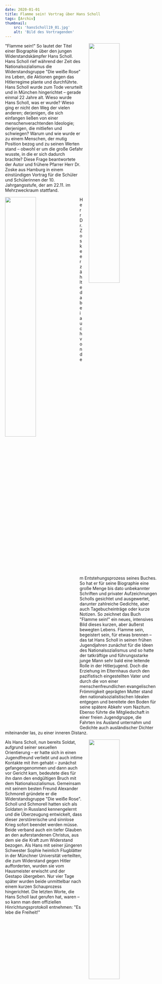 ```yaml
---
date: 2020-01-01
title: Flamme sein! Vortrag über Hans Scholl
tags: [Archiv]
thumbnail: 
    src: 'hansScholl19_01.jpg'
    alt: 'Bild des Vortragenden' 
---
```

<img src = "/images/hansScholl19_01.jpg" style ="float:right;width: 45%; margin-left:20px">

"Flamme sein!" So lautet der Titel einer Biographie über den jungen Widerstandskämpfer Hans Scholl. Hans Scholl rief während der Zeit des Nationalsozialismus die Widerstandsgruppe "Die weiße Rose" ins Leben, die Aktionen gegen das Hitlerregime plante und durchführte. Hans Scholl  wurde zum Tode verurteilt und in München hingerichtet – gerade einmal 22 Jahre alt. 
Wieso wurde Hans Scholl, was er wurde? Wieso ging er nicht den Weg der vielen anderen; derjenigen, die sich einfangen ließen von einer menschenverachtenden Ideologie; derjenigen, die mitliefen und schwiegen? Warum und wie wurde er zu einem Menschen, der mutig Position bezog und zu seinen Werten stand – obwohl er um die große Gefahr wusste, in die er sich dadurch brachte?
Diese Frage beantwortete der Autor und frühere Pfarrer Herr Dr. Zoske aus Hamburg in einem einstündigen Vortrag für die Schüler und Schülerinnen der 10. Jahrgangsstufe, der am 22.11. im Mehrzweckraum stattfand. 

<img src = "/images/hansScholl19_02.jpg" style ="float:left;width: 45%; margin-right:20px">

Herr Dr. Zoske erzählte dabei auch von dem Entstehungsprozess seines Buches. So hat er für seine Biographie eine große Menge bis dato unbekannter Schriften und privater Aufzeichnungen Scholls gesichtet und ausgewertet, darunter zahlreiche Gedichte, aber auch Tagebucheinträge oder kurze Notizen. So zeichnet das Buch "Flamme sein!" ein neues, intensives Bild dieses kurzen, aber äußerst bewegten Lebens.
Flamme sein, begeistert sein, für etwas brennen – das tat Hans Scholl in seinen frühen Jugendjahren zunächst für die Ideen des Nationalsozialismus und so hatte der tatkräftige und führungsstarke junge Mann sehr bald eine leitende Rolle in der Hitlerjugend.
Doch die Erziehung im Elternhaus durch den pazifistisch eingestellten Vater und durch die von einer menschenfreundlichen evangelischen Frömmigkeit geprägten Mutter stand den nationalsozialistischen Idealen entgegen und bereitete den Boden für seine spätere Abkehr vom Nazitum. Ebenso führte die Mitgliedschaft in einer freien Jugendgruppe, die Fahrten ins Ausland unternahm und Gedichte auch ausländischer Dichter miteinander las, zu einer inneren Distanz.

<img src = "/images/hansScholl19_03.jpg" style ="float:right;width: 45%; margin-left:20px">

Als Hans Scholl, nun bereits Soldat, aufgrund seiner sexuellen Orientierung – er hatte sich in einen Jugendfreund verliebt und auch intime Kontakte mit ihm gehabt – zunächst gefangengenommen und dann auch vor Gericht kam, bedeutete dies für ihn dann den endgültigen Bruch mit dem Nationalsozialismus. Gemeinsam mit seinem besten Freund Alexander Schmorell gründete er die Widerstandsgruppe "Die weiße Rose". Scholl und Schmorell hatten sich als Soldaten in Russland kennengelernt und die Überzeugung entwickelt, dass dieser zerstörerische und sinnlose Krieg sofort beendet werden müsse. Beide verband auch ein tiefer Glauben an den auferstandenen Christus, aus dem sie die Kraft zum Widerstand bezogen. Als Hans mit seiner jüngeren Schwester Sophie heimlich Flugblätter in der Münchner Universität verteilten, die zum Widerstand gegen Hitler aufforderten, wurden sie vom Hausmeister erwischt und der Gestapo übergeben. Nur vier Tage später wurden beide unmittelbar nach einem kurzen Schauprozess hingerichtet. Die letzten Worte, die Hans Scholl laut gerufen hat, waren – so kann man dem offiziellen Hinrichtungsprotokoll entnehmen: "Es lebe die Freiheit!"
